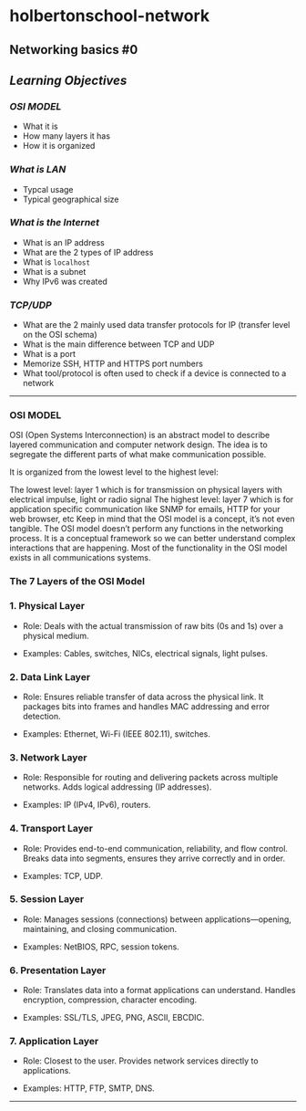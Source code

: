 # holbertonschool-network
## Networking basics #0

## *Learning Objectives*

### *OSI MODEL*
* What it is
* How many layers it has
* How it is organized

### *What is LAN*
* Typcal usage
* Typical geographical size

### *What is the Internet*
* What is an IP address
* What are the 2 types of IP address
* What is `localhost`
* What is a subnet
* Why IPv6 was created

### *TCP/UDP*
* What are the 2 mainly used data transfer protocols for IP (transfer level on the OSI schema)
* What is the main difference between TCP and UDP
* What is a port
* Memorize SSH, HTTP and HTTPS port numbers
* What tool/protocol is often used to check if a device is connected to a network

___

### OSI MODEL
OSI (Open Systems Interconnection) is an abstract model to describe layered communication and computer network design. The idea is to segregate the different parts of what make communication possible.

It is organized from the lowest level to the highest level:

The lowest level: layer 1 which is for transmission on physical layers with electrical impulse, light or radio signal
The highest level: layer 7 which is for application specific communication like SNMP for emails, HTTP for your web browser, etc
Keep in mind that the OSI model is a concept, it’s not even tangible. The OSI model doesn’t perform any functions in the networking process. It is a conceptual framework so we can better understand complex interactions that are happening. Most of the functionality in the OSI model exists in all communications systems.

### The 7 Layers of the OSI Model

### 1. Physical Layer

- Role: Deals with the actual transmission of raw bits (0s and 1s) over a physical medium.

- Examples: Cables, switches, NICs, electrical signals, light pulses.

### 2. Data Link Layer

- Role: Ensures reliable transfer of data across the physical link. It packages bits into frames and handles MAC addressing and error detection.

- Examples: Ethernet, Wi-Fi (IEEE 802.11), switches.

### 3. Network Layer

- Role: Responsible for routing and delivering packets across multiple networks. Adds logical addressing (IP addresses).

- Examples: IP (IPv4, IPv6), routers.

###  4. Transport Layer

- Role: Provides end-to-end communication, reliability, and flow control. Breaks data into segments, ensures they arrive correctly and in order.

- Examples: TCP, UDP.

### 5. Session Layer

- Role: Manages sessions (connections) between applications—opening, maintaining, and closing communication.

- Examples: NetBIOS, RPC, session tokens.

### 6. Presentation Layer

- Role: Translates data into a format applications can understand. Handles encryption, compression, character encoding.

- Examples: SSL/TLS, JPEG, PNG, ASCII, EBCDIC.

### 7. Application Layer

- Role: Closest to the user. Provides network services directly to applications.

- Examples: HTTP, FTP, SMTP, DNS.
___
